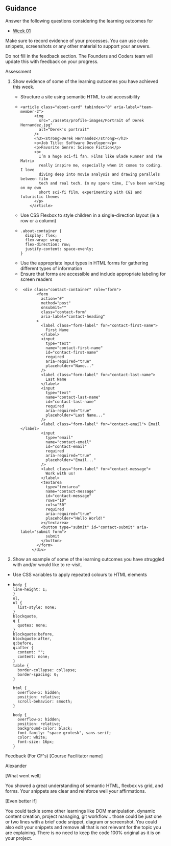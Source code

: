 ## Guidance

Answer the following questions considering the learning outcomes for

- [Week 01](https://learn.foundersandcoders.com/course/syllabus/developer/week01-project01-basics/learning-outcomes/)
  
Make sure to record evidence of your processes. You can use code snippets, screenshots or any other material to support your answers.

Do not fill in the feedback section. The Founders and Coders team will update this with feedback on your progress.

Assessment
1. Show evidence of some of the learning outcomes you have achieved this week.
    - Structure a site using semantic HTML to aid accessibility
    - ```
      <article class="about-card" tabindex="0" aria-label="team-member-2">
            <img
              src="./assets/profile-images/Portrait of Derek Hernandez.jpg"
              alt="Derek's portrait"
            />
            <h3><strong>Derek Hernandez</strong></h3>
            <p>Job Title: Software Developer</p>
            <p>Favorite Genre: Science Fiction</p>
            <p>
              I’m a huge sci-fi fan. Films like Blade Runner and The Matrix
              really inspire me, especially when it comes to coding. I love
              diving deep into movie analysis and drawing parallels between film
              tech and real tech. In my spare time, I’ve been working on my own
              short sci-fi film, experimenting with CGI and futuristic themes
            </p>
          </article>
      ```
    - Use CSS Flexbox to style children in a single-direction layout (ie a row or a column)
    - ```
      .about-container {
        display: flex;
        flex-wrap: wrap;
        flex-direction: row;
        justify-content: space-evenly;
      }
      ```
    - Use the appropriate input types in HTML forms for gathering different types of information
    - Ensure that forms are accessible and include appropriate labeling for screen readers
   - ```
      <div class="contact-container" role="form">
            <form
              action="#"
              method="post"
              onsubmit=""
              class="contact-form"
              aria-label="contact-heading"
            >
              <label class="form-label" for="contact-first-name">
                First Name
              </label>
              <input
                type="text"
                name="contact-first-name"
                id="contact-first-name"
                required
                aria-required="true"
                placeholder="Name..."
              />
              <label class="form-label" for="contact-last-name">
                Last Name
              </label>
              <input
                type="text"
                name="contact-last-name"
                id="contact-last-name"
                required
                aria-required="true"
                placeholder="Last Name..."
              />
              <label class="form-label" for="contact-email"> Email </label>
              <input
                type="email"
                name="contact-email"
                id="contact-email"
                required
                aria-required="true"
                placeholder="Email..."
              />
              <label class="form-label" for="contact-message">
                Work with us!
              </label>
              <textarea
                type="textarea"
                name="contact-message"
                id="contact-message"
                rows="10"
                cols="50"
                required
                aria-required="true"
                placeholder="Hello World!"
              ></textarea>
              <button type="submit" id="contact-submit" aria-label="submit form">
                submit
              </button>
            </form>
          </div>
     ```

3. Show an example of some of the learning outcomes you have struggled with and/or would like to re-visit.
  - Use CSS variables to apply repeated colours to HTML elements
  - ```
    body {
    line-height: 1;
    }
    ol,
    ul {
      list-style: none;
    }
    blockquote,
    q {
      quotes: none;
    }
    blockquote:before,
    blockquote:after,
    q:before,
    q:after {
      content: "";
      content: none;
    }
    table {
      border-collapse: collapse;
      border-spacing: 0;
    }
    
    html {
      overflow-x: hidden;
      position: relative;
      scroll-behavior: smooth;
    }
    
    body {
      overflow-x: hidden;
      position: relative;
      background-color: black;
      font-family: "space grotesk", sans-serif;
      color: white;
      font-size: 16px;
    }
    ```

Feedback (For CF's)
[Course Facilitator name]

Alexander

[What went well]

You showed a great understanding of semantic HTML, flexbox vs grid, and forms. Your snippets are clear and reinforce well your affirmations.

[Even better if]

You could tackle some other learnings like DOM manipulation, dynamic content creation, project managing, git workflow... those could be just one or two lines with a brief code snippet, diagram or screenshot.
You could also edit your snippets and remove all that is not relevant for the topic you are explaining. There is no need to keep the code 100% original as it is on your project.
